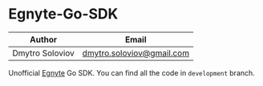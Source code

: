 # Egnyte-Go-SDK

| Author | Email |
| --- | --- |
| Dmytro Soloviov | dmytro.soloviov@gmail.com |

Unofficial [Egnyte](https://www.egnyte.com) Go SDK. You can find all the code in `development` branch.